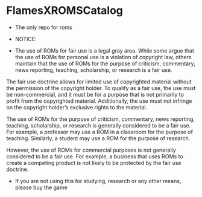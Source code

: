 # FlamesXROMSCatalog
 * The only repo for roms

* NOTICE:
* The use of ROMs for fair use is a legal gray area. While some argue that the use of ROMs for personal use is a violation of copyright law, others maintain that the use of ROMs for the purpose of criticism, commentary, news reporting, teaching, scholarship, or research is a fair use.

The fair use doctrine allows for limited use of copyrighted material without the permission of the copyright holder. To qualify as a fair use, the use must be non-commercial, and it must be for a purpose that is not primarily to profit from the copyrighted material. Additionally, the use must not infringe on the copyright holder’s exclusive rights to the material.

The use of ROMs for the purpose of criticism, commentary, news reporting, teaching, scholarship, or research is generally considered to be a fair use. For example, a professor may use a ROM in a classroom for the purpose of teaching. Similarly, a student may use a ROM for the purpose of research.

However, the use of ROMs for commercial purposes is not generally considered to be a fair use. For example, a business that uses ROMs to create a competing product is not likely to be protected by the fair use doctrine.


* If you are not using this for studying, research or any other means, please buy the game 
